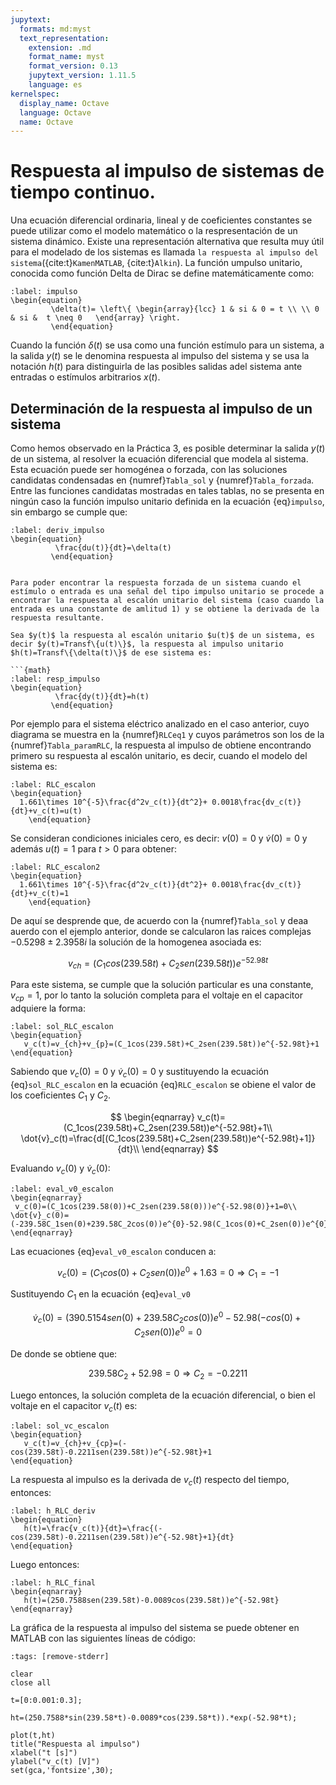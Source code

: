 ```yaml
---
jupytext:
  formats: md:myst
  text_representation:
    extension: .md
    format_name: myst
    format_version: 0.13
    jupytext_version: 1.11.5
    language: es
kernelspec:
  display_name: Octave
  language: Octave
  name: Octave
---
```


# Respuesta al impulso de sistemas de tiempo continuo.

Una ecuación diferencial ordinaria, lineal y de coeficientes constantes se puede utilizar como el modelo matemático o la respresentación de un sistema dinámico. Existe una representación alternativa que resulta muy útil para el modelado de los sistemas es llamada `la respuesta al impulso del sistema`({cite:t}`KamenMATLAB`, {cite:t}`Alkin`). La función umpulso unitario, conocida como función Delta de Dirac se define matemáticamente como:

```{math}
:label: impulso
\begin{equation}
         \delta(t)= \left\{ \begin{array}{lcc} 1 & si & 0 = t \\ \\ 0 & si &  t \neq 0   \end{array} \right.
		 \end{equation}
```

Cuando la función $\delta(t)$ se usa como una función estímulo para un sistema, a la salida $y(t)$ se le denomina respuesta al impulso del sistema y se usa la notación $h(t)$ para distinguirla de las posibles salidas adel sistema ante entradas o estímulos arbitrarios $x(t)$. 

## Determinación de la respuesta al impulso de un sistema 

Como hemos observado en la Práctica 3, es posible determinar la salida $y(t)$ de un sistema, al resolver la ecuación diferencial que modela al sistema. Esta ecuación puede ser homogénea o forzada, con las soluciones candidatas condensadas en 
{numref}`Tabla_sol` y {numref}`Tabla_forzada`. Entre las funciones candidatas mostradas en tales tablas, no se presenta en ningún caso la función impulso unitario definida en la ecuación {eq}`impulso`, sin embargo se cumple que:

```{math}
:label: deriv_impulso
\begin{equation}
          \frac{du(t)}{dt}=\delta(t)
		 \end{equation}
```


```{admonition} Determinación de la respuesta al impulso de un sistema:

Para poder encontrar la respuesta forzada de un sistema cuando el estímulo o entrada es una señal del tipo impulso unitario se procede a encontrar la respuesta al escalón unitario del sistema (caso cuando la entrada es una constante de amlitud 1) y se obtiene la derivada de la respuesta resultante.

Sea $y(t)$ la respuesta al escalón unitario $u(t)$ de un sistema, es decir $y(t)=Transf\{u(t)\}$, la respuesta al impulso unitario $h(t)=Transf\{\delta(t)\}$ de ese sistema es:

```{math}
:label: resp_impulso
\begin{equation}
          \frac{dy(t)}{dt}=h(t)
		 \end{equation}
```
Por ejemplo para el sistema eléctrico analizado en el caso anterior, cuyo diagrama se muestra en la {numref}`RLCeq1` y cuyos parámetros son los de la {numref}`Tabla_paramRLC`, la respuesta al impulso de obtiene encontrando primero su respuesta al escalón unitario, es decir, cuando el modelo del sistema es:


```{math}
:label: RLC_escalon
\begin{equation}
  1.661\times 10^{-5}\frac{d^2v_c(t)}{dt^2}+ 0.0018\frac{dv_c(t)}{dt}+v_c(t)=u(t)
	\end{equation}
```

Se consideran condiciones iniciales cero, es decir: $v(0)=0$ y $\dot{v}(0)=0$ y además $u(t)=1$ para $t>0$ para obtener:

```{math}
:label: RLC_escalon2
\begin{equation}
  1.661\times 10^{-5}\frac{d^2v_c(t)}{dt^2}+ 0.0018\frac{dv_c(t)}{dt}+v_c(t)=1
	\end{equation}
```
De aquí se desprende que, de acuerdo con la {numref}`Tabla_sol` y deaa auerdo con el ejemplo anterior, donde se calcularon las raices complejas $-0.5298 \pm 2.3958i$ la solución de la homogenea asociada es:

$$
v_{ch}=(C_1cos(239.58t)+C_2sen(239.58t))e^{-52.98t}
$$

Para este sistema, se cumple que la solución particular es una constante, $v_{cp}=1$, por lo tanto la solución completa para el voltaje en el capacitor adquiere la forma:

```{math}
:label: sol_RLC_escalon
\begin{equation}
   v_c(t)=v_{ch}+v_{p}=(C_1cos(239.58t)+C_2sen(239.58t))e^{-52.98t}+1
\end{equation}
````

Sabiendo que $v_c(0)=0$ y $\dot{v}_c(0)=0$ y sustituyendo la ecuación {eq}`sol_RLC_escalon` en la ecuación {eq}`RLC_escalon` se obiene el valor de los coeficientes $C_1$ y $C_2$.

$$
\begin{eqnarray}
 v_c(t)=(C_1cos(239.58t)+C_2sen(239.58t))e^{-52.98t}+1\\
\dot{v}_c(t)=\frac{d[(C_1cos(239.58t)+C_2sen(239.58t))e^{-52.98t}+1]}{dt}\\
\end{eqnarray}
$$

Evaluando $v_c(0)$ y $\dot{v}_c(0)$:

```{math}
:label: eval_v0_escalon
\begin{eqnarray}
 v_c(0)=(C_1cos(239.58(0))+C_2sen(239.58(0)))e^{-52.98(0)}+1=0\\
\dot{v}_c(0)=(-239.58C_1sen(0)+239.58C_2cos(0))e^{0}-52.98(C_1cos(0)+C_2sen(0))e^{0}
\end{eqnarray}
````
Las ecuaciones {eq}`eval_v0_escalon` conducen a:


$$
v_c(0)=(C_1cos(0)+C_2sen(0))e^{0}+1.63=0\Longrightarrow C_1=-1
$$

Sustituyendo $C_1$ en la ecuación {eq}`eval_v0`

$$
\dot{v}_c(0)=(390.5154sen(0)+239.58C_2cos(0))e^{0}-52.98(-cos(0)+C_2sen(0))e^{0}=0
$$

De donde se obtiene que:

$$
239.58C_2+52.98=0\Longrightarrow C_2=-0.2211
$$

Luego entonces, la solución completa de la ecuación diferencial, o bien el voltaje en el capacitor $v_c(t)$ es:

```{math}
:label: sol_vc_escalon
\begin{equation}
   v_c(t)=v_{ch}+v_{cp}=(-cos(239.58t)-0.2211sen(239.58t))e^{-52.98t}+1
\end{equation}
````
La respuesta al impulso es la derivada de $v_c(t)$ respecto del tiempo, entonces:

```{math}
:label: h_RLC_deriv
\begin{equation}
   h(t)=\frac{v_c(t)}{dt}=\frac{(-cos(239.58t)-0.2211sen(239.58t))e^{-52.98t}+1}{dt}
\end{equation}
````
Luego entonces:

```{math}
:label: h_RLC_final
\begin{eqnarray}
   h(t)=(250.7588sen(239.58t)-0.0089cos(239.58t))e^{-52.98t}
\end{eqnarray}
````

La gráfica de la respuesta al impulso del sistema se puede obtener en MATLAB con las siguientes líneas de código:

```{code-cell} Octave
:tags: [remove-stderr]

clear 
close all

t=[0:0.001:0.3];

ht=(250.7588*sin(239.58*t)-0.0089*cos(239.58*t)).*exp(-52.98*t);

plot(t,ht)
title("Respuesta al impulso")
xlabel("t [s]")
ylabel("v_c(t) [V]")
set(gca,'fontsize',30);
```

